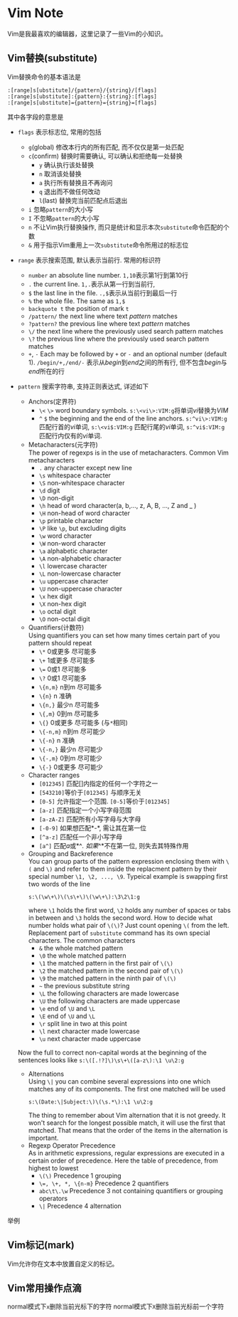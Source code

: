 # Vim Note

Vim是我最喜欢的编辑器，这里记录了一些Vim的小知识。

## Vim替换(substitute)

Vim替换命令的基本语法是

    :[range]s[ubstitute]/{pattern}/{string}/[flags]
    :[range]s[ubstitute]:{pattern}:{string}:[flags]
    :[range]s[ubstitute]={pattern}={string}=[flags]

其中各字段的意思是
* `flags` 表示标志位, 常用的包括
    - `g`(global) 修改本行内的所有匹配, 而不仅仅是第一处匹配
    - `c`(confirm) 替换时需要确认, 可以确认和拒绝每一处替换
        + `y` 确认执行该处替换
        + `n` 取消该处替换
        + `a` 执行所有替换且不再询问
        + `q` 退出而不做任何改动
        + `l`(last) 替换完当前匹配点后退出
    - `i` 忽略`pattern`的大小写
    - `I` 不忽略`pattern`的大小写
    - `n` 不让Vim执行替换操作, 而只是统计和显示本次`substitute`命令匹配的个数
    - `&` 用于指示Vim重用上一次`substitute`命令所用过的标志位

* `range` 表示搜索范围, 默认表示当前行. 常用的标识符
    - `number` an absolute line number. `1,10`表示第1行到第10行
    - `.` the current line. `1,.`表示从第一行到当前行,
    - `$` the last line in the file. `.,$`表示从当前行到最后一行
    - `%` the whole file. The same as `1,$`
    - `backquote t` the position of mark `t`
    - `/pattern/` the next line where text *pattern* matches
    - `?pattern?` the previous line where text *pattern* matches
    - `\/` the next line where the previously used search pattern matches
    - `\?` the previous line where the previously used search pattern matches
    - `+`, `-` Each may be followed by `+` or `-` and an optional number
      (default 1). `/begin/+,/end/-` 表示从*begin*到*end*之间的所有行,
      但不包含*begin*与*end*所在的行
* `pattern` 搜索字符串, 支持正则表达式, 详述如下
    - Anchors(定界符)
        + `\<` `\>` word boundary symbols. `s:\<vi\>:VIM:g`将单词*vi*替换为*VIM*
        + `^` `$` the beginning and the end of the line anchors.
          `s:^vi\>:VIM:g` 匹配行首的*vi*单词,
          `s:\<vi$:VIM:g` 匹配行尾的*vi*单词,
          `s:^vi$:VIM:g` 匹配行内仅有的*vi*单词.
    - Metacharacters(元字符)  
        The power of regexps is in the use of
        metacharacters. Common Vim metacharacters
        + `.` any character except new line
        + `\s` whitespace character
        + `\S` non-whitespace character
        + `\d` digit
        + `\D` non-digit
        + `\h` head of word character(a, b,..., z, A, B, ..., Z and _ )
        + `\H` non-head of word character
        + `\p` printable character
        + `\P` like `\p`, but excluding digits
        + `\w` word character
        + `\W` non-word character
        + `\a` alphabetic character
        + `\A` non-alphabetic character
        + `\l` lowercase character
        + `\L` non-lowercase character
        + `\u` uppercase character
        + `\U` non-uppercase character
        + `\x` hex digit
        + `\X` non-hex digit
        + `\o` octal digit
        + `\O` non-octal digit
    - Quantifiers(计数符)  
        Using quantifiers you can set how many
        times certain part of you pattern should repeat
        + `\*`      0或更多  尽可能多
        + `\+`      1或更多  尽可能多
        + `\=`      0或1     尽可能多
        + `\?`      0或1     尽可能多
        + `\{n,m}`  n到m     尽可能多
        + `\{n}`    n        准确
        + `\{n,}`   最少n    尽可能多
        + `\{,m}`   0到m     尽可能多
        + `\{}`     0或更多  尽可能多 (与`*`相同)
        + `\{-n,m}` n到m     尽可能少
        + `\{-n}`   n        准确
        + `\{-n,}`  最少n    尽可能少
        + `\{-,m}`  0到m     尽可能少
        + `\{-}`    0或更多  尽可能少
    - Character ranges
        + `[012345]`    匹配[]内指定的任何一个字符之一
        + `[543210]`等价于`[012345]`    与顺序无关
        + `[0-5]`       允许指定一个范围. `[0-5]`等价于`[012345]`
        + `[a-z]`       匹配指定一个小写字母范围
        + `[a-zA-Z]`    匹配所有小写字母与大字母
        + `[-0-9]`      如果想匹配*-*, 需让其在第一位
        + `[^a-z]`      匹配任一个非小写字母
        + `[a^]`        匹配*a*或*^*. 如果*^*不在第一位, 则失去其特殊作用
    - Grouping and Backreference  
        You can group parts of the pattern expression enclosing them with
        `\(` and `\)` and refer to them inside the replacment pattern by
        their special number `\1, \2, ..., \9`. Typeical example is swapping
        first two words of the line
        ```
        s:\(\w\+\)\(\s\+\)\(\w\+\):\3\2\1:g
        ```
        where `\1` holds the first word, `\2` holds any number of spaces or
        tabs in between and `\3` holds the second word. How to decide what
        number holds what pair of `\(\)`? Just count opening `\(` from the
        left. Replacement part of `substitute` command has its own special
        characters. The common characters
        + `&`   the whole matched pattern
        + `\0`  the whole matched pattern
        + `\1`  the matched pattern in the first pair of `\(\)`
        + `\2`  the matched pattern in the second pair of `\(\)`
        + `\9`  the matched pattern in the ninth pair of `\(\)`
        + `~`   the previous substitute string
        + `\L`  the following characters are made lowercase
        + `\U`  the following characters are made uppercase
        + `\e`  end of `\U` and `\L`
        + `\E`  end of `\U` and `\L`
        + `\r`  split line in two at this point
        + `\l`  next character made lowercase
        + `\u`  next character made uppercase

    Now the full  to correct non-capital words at the beginning of the
    sentences looks like
        ```
        s:\([.!?]\)\s\+\([a-z\):\1 \u\2:g
        ```
    - Alternations  
        Using `\|` you can combine several expressions into one which
        matches any of its components. The first one matched will be used
        ```
        s:\(Date:\|Subject:\)\(\s.*\):\1 \u\2:g
        ```
        The thing to remember about Vim alternation that it is not greedy.
        It won't search for the longest possible match, it will use the
        first that matched. That means that the order of the items in the
        alternation is important.
    - Regexp Operator Precedence  
        As in arithmetic expressions, regular expressions are executed in
        a certain order of precedence. Here the table of precedence,
        from highest to lowest
        + `\(\)`                Precedence 1        grouping
        + `\=, \+, *, \{n-m}`   Precedence 2        quantifiers
        + `abc\t\.\w`           Precedence 3        not containing quantifiers or grouping operators
        + `\|`                  Precedence 4        alternation

举例


## Vim标记(mark)

Vim允许你在文本中放置自定义的标记。

## Vim常用操作点滴

normal模式下`x`删除当前光标下的字符
normal模式下`X`删除当前光标前一个字符
